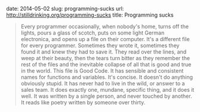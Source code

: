 date: 2014-05-02
slug: programming-sucks
url: http://stilldrinking.org/programming-sucks
title: Programming sucks

> Every programmer occasionally, when nobody's home, turns off the lights, pours a glass of scotch, puts on some light German electronica, and opens up a file on their computer. It's a different file for every programmer. Sometimes they wrote it, sometimes they found it and knew they had to save it. They read over the lines, and weep at their beauty, then the tears turn bitter as they remember the rest of the files and the inevitable collapse of all that is good and true in the world.
> This file is Good Code. It has sensible and consistent names for functions and variables. It's concise. It doesn't do anything obviously stupid. It has never had to live in the wild, or answer to a sales team. It does exactly one, mundane, specific thing, and it does it well. It was written by a single person, and never touched by another. It reads like poetry written by someone over thirty.